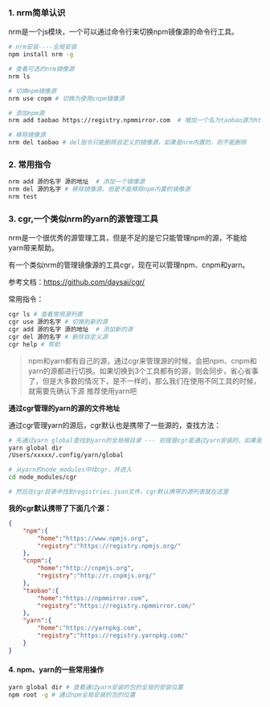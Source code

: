 ### 1. nrm简单认识

nrm是一个js模块，一个可以通过命令行来切换npm镜像源的命令行工具。

```bash
# nrm安装----全局安装
npm install nrm -g

# 查看可选的nrm镜像源
nrm ls

# 切换npm镜像源
nrm use cnpm # 切换为使用cnpm镜像源

# 添加npm源
nrm add taobao https://registry.npmmirror.com  # 增加一个名为taobao源为https://registry.npmmirror.com的镜像

# 移除镜像源
nrm del taobao # del指令只能删除自定义的镜像源，如果是nrm内置的，则不能删除
```

### 2. 常用指令

```bash
nrm add 源的名字 源的地址  # 添加一个镜像源
nrm del 源的名字 # 移除镜像源，但是不能移除npm内置的镜像源
nrm test
```

### 3. cgr,一个类似nrm的yarn的源管理工具

nrm是一个很优秀的源管理工具，但是不足的是它只能管理npm的源，不能给yarn带来帮助。

有一个类似nrm的管理镜像源的工具cgr，现在可以管理npm、cnpm和yarn。

参考文档：https://github.com/daysai/cgr/

常用指令：

```bash
cgr ls # 查看常用源列表
cgr use 源的名字 # 切换到新的源
cgr add 源的名字 源的地址  # 添加新的源
cgr del 源的名字 # 删除自定义源
cgr help # 帮助
```

> npm和yarn都有自己的源，通过cgr来管理源的时候，会把npm、cnpm和yarn的源都进行切换。如果切换到3个工具都有的源，则会同步，省心省事了，但是大多数的情况下，是不一样的，那么我们在使用不同工具的时候，就需要先确认下源
推荐使用yarn吧

**通过cgr管理的yarn的源的文件地址**

通过cgr管理yarn的源后，cgr默认也是携带了一些源的，查找方法：

```bash
# 先通过yarn global查找到yarn的全局根目录 --- 前提是cgr是通过yarn安装的，如果是通过npm全局安装的cgr那么就需要在npm的目录中去找
yarn global dir 
/Users/xxxxx/.config/yarn/global

# 从yarn的node_modules中找cgr，并进入
cd node_modules/cgr

# 然后在cgr目录中找到registries.json文件，cgr默认携带的源列表就在这里
```

**我的cgr默认携带了下面几个源：**

```json
{
    "npm":{
        "home":"https://www.npmjs.org",
        "registry":"https://registry.npmjs.org/"
    },
    "cnpm":{
        "home":"http://cnpmjs.org",
        "registry":"http://r.cnpmjs.org/"
    },
    "taobao":{
        "home":"https://npmmirror.com",
        "registry":"https://registry.npmmirror.com/"
    },
    "yarn":{
        "home":"https://yarnpkg.com",
        "registry":"https://registry.yarnpkg.com/"
    }
}
```

#### 4. npm、yarn的一些常用操作

```bash
yarn global dir # 查看通过yarn安装的包的全局的安装位置
npm root -g # 通过npm全局安装的包的位置
```